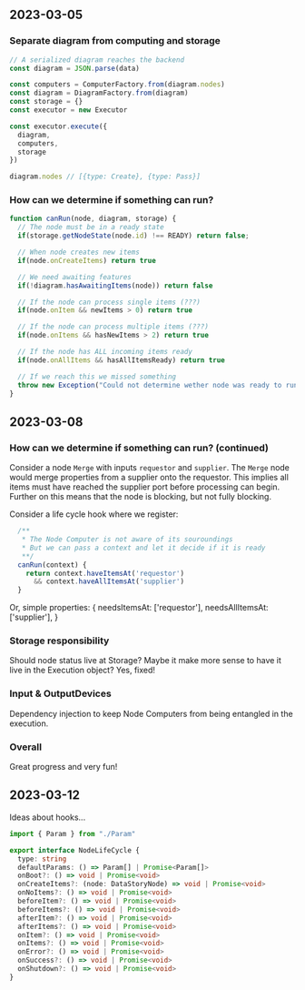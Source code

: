 ## 2023-03-05
### Separate diagram from computing and storage
```ts
// A serialized diagram reaches the backend
const diagram = JSON.parse(data)

const computers = ComputerFactory.from(diagram.nodes)
const diagram = DiagramFactory.from(diagram)
const storage = {}
const executor = new Executor

const executor.execute({
  diagram,
  computers,
  storage
})

diagram.nodes // [{type: Create}, {type: Pass}]
```

### How can we determine if something can run?
```ts
function canRun(node, diagram, storage) {
  // The node must be in a ready state
  if(storage.getNodeState(node.id) !== READY) return false;

  // When node creates new items
  if(node.onCreateItems) return true

  // We need awaiting features
  if(!diagram.hasAwaitingItems(node)) return false

  // If the node can process single items (???)
  if(node.onItem && newItems > 0) return true

  // If the node can process multiple items (???)
  if(node.onItems && hasNewItems > 2) return true

  // If the node has ALL incoming items ready
  if(node.onAllItems && hasAllItemsReady) return true

  // If we reach this we missed something
  throw new Exception("Could not determine wether node was ready to run.")
}
```

## 2023-03-08

### How can we determine if something can run? (continued)
Consider a node `Merge` with inputs `requestor` and `supplier`.
The `Merge` node would merge properties from a supplier onto the requestor.
This implies all items must have reached the supplier port before processing can begin. Further on this means that the node is blocking, but not fully blocking.

Consider a life cycle hook where we register:
```ts
  /**
   * The Node Computer is not aware of its souroundings
   * But we can pass a context and let it decide if it is ready
   **/
  canRun(context) {
    return context.haveItemsAt('requestor')
      && context.haveAllItemsAt('supplier')
  }
```

Or, simple properties:
{
  needsItemsAt: ['requestor'],
  needsAllItemsAt: ['supplier'],
}

### Storage responsibility
Should node status live at Storage? Maybe it make more sense to have it live in the Execution object? Yes, fixed!

### Input & OutputDevices
Dependency injection to keep Node Computers from being entangled in the execution.

### Overall
Great progress and very fun!

## 2023-03-12
Ideas about hooks...
```ts
import { Param } from "./Param"

export interface NodeLifeCycle {
  type: string
  defaultParams: () => Param[] | Promise<Param[]>
  onBoot?: () => void | Promise<void>
  onCreateItems?: (node: DataStoryNode) => void | Promise<void>
  onNoItems?: () => void | Promise<void>
  beforeItem?: () => void | Promise<void>
  beforeItems?: () => void | Promise<void>
  afterItem?: () => void | Promise<void>
  afterItems?: () => void | Promise<void>
  onItem?: () => void | Promise<void>
  onItems?: () => void | Promise<void>
  onError?: () => void | Promise<void>
  onSuccess?: () => void | Promise<void>
  onShutdown?: () => void | Promise<void>
}
```